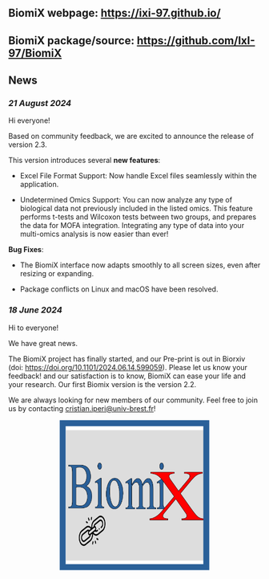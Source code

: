## **BiomiX webpage:** https://ixi-97.github.io/
## **BiomiX package/source:** https://github.com/IxI-97/BiomiX
## **News**
### *21 August 2024*

Hi everyone!

Based on community feedback, we are excited to announce the release of version 2.3.

This version introduces several **new features**:

- Excel File Format Support: Now handle Excel files seamlessly within the application.

- Undetermined Omics Support: You can now analyze any type of biological data not previously included in the listed omics. This feature performs t-tests and Wilcoxon tests between two groups, and prepares the data for MOFA integration. Integrating any type of data into your multi-omics analysis is now easier than ever!

**Bug Fixes**:

- The BiomiX interface now adapts smoothly to all screen sizes, even after resizing or expanding.

- Package conflicts on Linux and macOS have been resolved.

### *18 June 2024* 
Hi to everyone! 

We have great news.

The BiomiX project has finally started, and our Pre-print is out in Biorxiv (doi: https://doi.org/10.1101/2024.06.14.599059). Please let us know your feedback! and our satisfaction is to know, 
BiomiX can ease your life and your research. Our first Biomix version is the version 2.2.

We are always looking for new members of our community. Feel free to join us by contacting cristian.iperi@univ-brest.fr!

 
 <div align="center">
    <img src="https://github.com/IxI-97/IxI-97.github.io/blob/main/BiomiX_logo3.png?raw=true" width="300" height="300">
</div>



